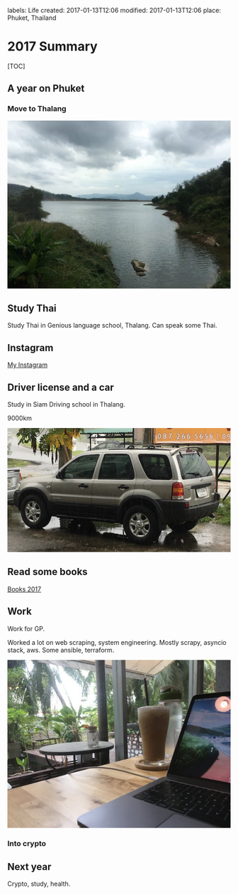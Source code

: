 labels: Life
created: 2017-01-13T12:06
modified: 2017-01-13T12:06
place: Phuket, Thailand

# 2017 Summary

[TOC]

## A year on Phuket

### Move to Thalang

![Thalang](thalang.jpg)

## Study Thai

Study Thai in Genious language school, Thalang.
Can speak some Thai.

## Instagram

[My Instagram](https://www.instagram.com/polyenoom/)

## Driver license and a car

Study in Siam Driving school in Thalang.

9000km

![Ford Escape](ford_escape.jpg)

## Read some books

[Books 2017](http://nanvel.name/pages/books#2017)

## Work

Work for GP.

Worked a lot on web scraping, system engineering.
Mostly scrapy, asyncio stack, aws.
Some ansible, terraform.

![Hatch coworking](hatch.jpg)

### Into crypto

## Next year

Crypto, study, health.
